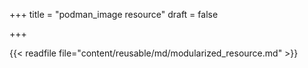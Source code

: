 +++
title = "podman_image resource"
draft = false

+++

{{< readfile file="content/reusable/md/modularized_resource.md" >}}

